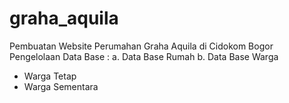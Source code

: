 # graha_aquila
Pembuatan Website Perumahan Graha Aquila di Cidokom Bogor
Pengelolaan Data Base :
a. Data Base Rumah
b. Data Base Warga
   - Warga Tetap
   - Warga Sementara

